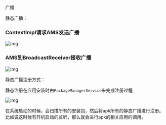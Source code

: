 广播

静态广播：

### ContextImpl请求AMS发送广播

![img](http://cdn.qiniu.kailaisii.com/typora/20210207150158-403677.png)

### AMS到BroadcastReceiver接收广播

![img](http://cdn.qiniu.kailaisii.com/typora/20210207150255-187632.png)

静态广播注册方式：

静态注册在应用安装时由`PackageManagerService`来完成注册过程

![img](http://cdn.qiniu.kailaisii.com/typora/20210207150335-191357.png)

在系统启动的时候，会扫描所有的安装包，然后将apk所有的静态广播进行注册。比如说这时候有开机启动的监听，那么就会进行apk的相关应用的调用。

